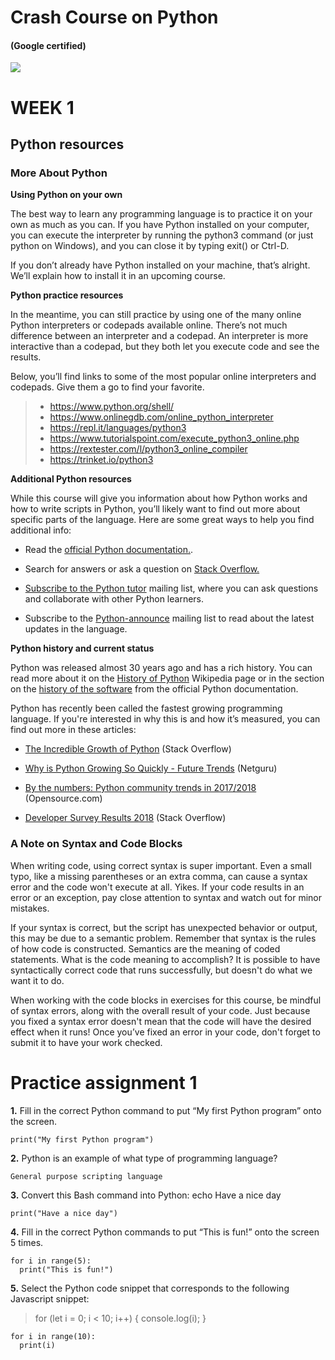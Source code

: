 

# Crash Course on Python 
#### (Google certified)
<img align="centre" src="https://www.python.org/static/community_logos/python-powered-h-140x182.png" >

# WEEK 1
## Python resources
### More About Python

**Using Python on your own**

The best way to learn any programming language is to practice it on your own as much as you can. If you have Python installed on your computer, you can execute the interpreter by running the python3 command (or just python on Windows), and you can close it by typing exit() or Ctrl-D.

If you don’t already have Python installed on your machine, that’s alright. We’ll explain how to install it in an upcoming course.

**Python practice resources**

In the meantime, you can still practice by using one of the many online Python interpreters or codepads available online. There’s not much difference between an interpreter and a codepad. An interpreter is more interactive than a codepad, but they both let you execute code and see the results.

Below, you’ll find links to some of the most popular online interpreters and codepads. Give them a go to find your favorite.

> - https://www.python.org/shell/
> - https://www.onlinegdb.com/online_python_interpreter
> - https://repl.it/languages/python3
> - https://www.tutorialspoint.com/execute_python3_online.php
> - https://rextester.com/l/python3_online_compiler
> - https://trinket.io/python3

**Additional Python resources**

While this course will give you information about how Python works and how to write scripts in Python, you’ll likely want to find out more about specific parts of the language. Here are some great ways to help you find additional info: 

- Read the <a href="https://docs.python.org/3/">official Python documentation.</a>.

- Search for answers or ask a question on <a href="https://stackoverflow.com/">Stack Overflow. 

- Subscribe to the <a href="https://mail.python.org/mailman/listinfo/tutor">Python tutor</a> mailing list, where you can ask questions and collaborate with other Python learners.

- Subscribe to the <a href="https://mail.python.org/mailman3/lists/python-announce-list.python.org/">Python-announce</a> mailing list to read about the latest updates in the language.

**Python history and current status**

Python was released almost 30 years ago and has a rich history. You can read more about it on the <a href="https://en.wikipedia.org/wiki/History_of_Python">History of Python</a> Wikipedia page or in the section on the <a href="https://docs.python.org/3.0/license.html">history of the software</a> from the official Python documentation.

Python has recently been called the fastest growing programming language. If you're interested in why this is and how it’s measured, you can find out more in these articles:

- <a href="https://stackoverflow.blog/2017/09/06/incredible-growth-python/">The Incredible Growth of Python</a> (Stack Overflow)

- <a href="https://www.netguru.com/blog/future-of-python">Why is Python Growing So Quickly - Future Trends</a> (Netguru)

- <a href="https://opensource.com/article/18/5/numbers-python-community-trends">By the numbers: Python community trends in 2017/2018</a> (Opensource.com)

- <a href="https://insights.stackoverflow.com/survey/2018#technology">Developer Survey Results 2018</a> (Stack Overflow)

### A Note on Syntax and Code Blocks

When writing code, using correct syntax is super important. Even a small typo, like a missing parentheses or an extra comma, can cause a syntax error and the code won't execute at all. Yikes. If your code results in an error or an exception, pay close attention to syntax and watch out for minor mistakes.

If your syntax is correct, but the script has unexpected behavior or output, this may be due to a semantic problem. Remember that syntax is the rules of how code is constructed. Semantics are the meaning of coded statements. What is the code meaning to accomplish? It is possible to have syntactically correct code that runs successfully, but doesn't do what we want it to do.

When working with the code blocks in exercises for this course, be mindful of syntax errors, along with the overall result of your code. Just because you fixed a syntax error doesn't mean that the code will have the desired effect when it runs! Once you’ve fixed an error in your code, don't forget to submit it to have your work checked.

# Practice assignment 1
**1.** Fill in the correct Python command to put “My first Python program” onto the screen.
```
print("My first Python program")
```
**2.** Python is an example of what type of programming language?
```
General purpose scripting language 
```
**3.** Convert this Bash command into Python: echo Have a nice day
```
print("Have a nice day")
```
**4.** Fill in the correct Python commands to put “This is fun!” onto the screen 5 times. 
```
for i in range(5):
  print("This is fun!")
```
**5.** Select the Python code snippet that corresponds to the following Javascript snippet:

> for (let i = 0; i < 10; i++) {
        console.log(i);
    }

```
for i in range(10):
  print(i)

```

